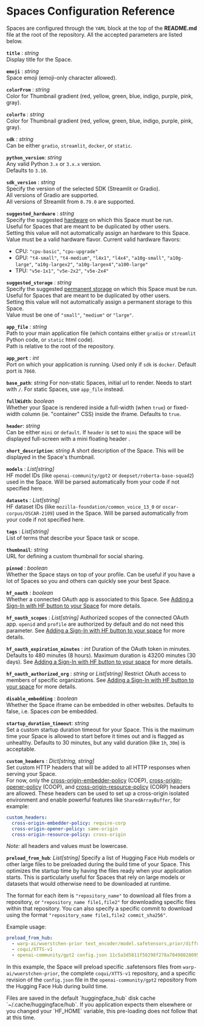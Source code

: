 # Spaces Configuration Reference

Spaces are configured through the `YAML` block at the top of the **README.md** file at the root of the repository. All the accepted parameters are listed below.

<!-- Trailing whitespaces are intended : they render as a newline in the hub documentation -->

**`title`** : _string_  
Display title for the Space.  

**`emoji`** : _string_  
Space emoji (emoji-only character allowed).  

**`colorFrom`** : _string_  
Color for Thumbnail gradient (red, yellow, green, blue, indigo, purple, pink, gray).  

**`colorTo`** : _string_  
Color for Thumbnail gradient (red, yellow, green, blue, indigo, purple, pink, gray).  

**`sdk`** : _string_  
Can be either `gradio`, `streamlit`, `docker`, or `static`.  

**`python_version`**: _string_  
Any valid Python `3.x` or `3.x.x` version.  
Defaults to `3.10`.  

**`sdk_version`** : _string_  
Specify the version of the selected SDK (Streamlit or Gradio).  
All versions of Gradio are supported.  
All versions of Streamlit from `0.79.0` are supported.

**`suggested_hardware`** : _string_  
Specify the suggested [hardware](https://huggingface.co/docs/hub/spaces-gpus) on which this Space must be run.  
Useful for Spaces that are meant to be duplicated by other users.  
Setting this value will not automatically assign an hardware to this Space.  
Value must be a valid hardware flavor. Current valid hardware flavors:
- CPU: `"cpu-basic"`, `"cpu-upgrade"`
- GPU: `"t4-small"`, `"t4-medium"`, `"l4x1"`,
	`"l4x4"`, `"a10g-small"`, `"a10g-large"`, `"a10g-largex2"`,
	`"a10g-largex4"`,`"a100-large"`
- TPU: `"v5e-1x1"`, `"v5e-2x2"`, `"v5e-2x4"`

**`suggested_storage`** : _string_  
Specify the suggested [permanent storage](https://huggingface.co/docs/hub/spaces-storage) on which this Space must be run.  
Useful for Spaces that are meant to be duplicated by other users.  
Setting this value will not automatically assign a permanent storage to this Space.  
Value must be one of `"small"`, `"medium"` or `"large"`.  

**`app_file`** : _string_  
Path to your main application file (which contains either `gradio` or `streamlit` Python code, or `static` html code).  
Path is relative to the root of the repository.  

**`app_port`** : _int_  
Port on which your application is running. Used only if `sdk` is `docker`. Default port is `7860`.

**`base_path`**: _string_
For non-static Spaces, initial url to render. Needs to start with `/`. For static Spaces, use `app_file` instead.

**`fullWidth`**: _boolean_  
Whether your Space is rendered inside a full-width (when `true`) or fixed-width column (ie. "container" CSS) inside the iframe.
Defaults to `true`.

**`header`**: _string_  
Can be either `mini` or `default`. If `header` is set to `mini` the space will be displayed full-screen with a mini floating header .   

**`short_description`**: _string_
A short description of the Space. This will be displayed in the Space's thumbnail.

**`models`** : _List[string]_  
HF model IDs (like `openai-community/gpt2` or `deepset/roberta-base-squad2`) used in the Space.
Will be parsed automatically from your code if not specified here.  

**`datasets`** : _List[string]_  
HF dataset IDs (like `mozilla-foundation/common_voice_13_0` or `oscar-corpus/OSCAR-2109`) used in the Space.
Will be parsed automatically from your code if not specified here.  

**`tags`** : _List[string]_  
List of terms that describe your Space task or scope.  

**`thumbnail`**: _string_  
URL for defining a custom thumbnail for social sharing.

**`pinned`** : _boolean_  
Whether the Space stays on top of your profile. Can be useful if you have a lot of Spaces so you and others can quickly see your best Space.  

**`hf_oauth`** : _boolean_  
Whether a connected OAuth app is associated to this Space. See [Adding a Sign-In with HF button to your Space](https://huggingface.co/docs/hub/spaces-oauth) for more details.

**`hf_oauth_scopes`** : _List[string]_
Authorized scopes of the connected OAuth app. `openid` and `profile` are authorized by default and do not need this parameter. See [Adding a Sign-In with HF button to your space](https://huggingface.co/docs/hub/spaces-oauth) for more details.

**`hf_oauth_expiration_minutes`** : _int_
Duration of the OAuth token in minutes. Defaults to 480 minutes (8 hours). Maximum duration is 43200 minutes (30 days). See [Adding a Sign-In with HF button to your space](https://huggingface.co/docs/hub/spaces-oauth) for more details.

**`hf_oauth_authorized_org`** : _string_ or _List[string]_
Restrict OAuth access to members of specific organizations. See [Adding a Sign-In with HF button to your space](https://huggingface.co/docs/hub/spaces-oauth) for more details.

**`disable_embedding`** : _boolean_  
Whether the Space iframe can be embedded in other websites.
Defaults to false, i.e. Spaces *can* be embedded.

**`startup_duration_timeout`**: _string_  
Set a custom startup duration timeout for your Space. This is the maximum time your Space is allowed to start before it times out and is flagged as unhealthy.
Defaults to 30 minutes, but any valid duration (like `1h`, `30m`) is acceptable.

**`custom_headers`** : _Dict[string, string]_  
Set custom HTTP headers that will be added to all HTTP responses when serving your Space.  
For now, only the [cross-origin-embedder-policy](https://developer.mozilla.org/en-US/docs/Web/HTTP/Headers/Cross-Origin-Embedder-Policy) (COEP), [cross-origin-opener-policy](https://developer.mozilla.org/en-US/docs/Web/HTTP/Headers/Cross-Origin-Opener-Policy) (COOP), and [cross-origin-resource-policy](https://developer.mozilla.org/en-US/docs/Web/HTTP/Headers/Cross-Origin-Resource-Policy) (CORP) headers are allowed. These headers can be used to set up a cross-origin isolated environment and enable powerful features like `SharedArrayBuffer`, for example:

```yaml
custom_headers:
  cross-origin-embedder-policy: require-corp
  cross-origin-opener-policy: same-origin
  cross-origin-resource-policy: cross-origin
```

*Note:* all headers and values must be lowercase.

**`preload_from_hub`**: _List[string]_
Specify a list of Hugging Face Hub models or other large files to be preloaded during the build time of your Space. This optimizes the startup time by having the files ready when your application starts. This is particularly useful for Spaces that rely on large models or datasets that would otherwise need to be downloaded at runtime.

The format for each item is `"repository_name"` to download all files from a repository, or `"repository_name file1,file2"` for downloading specific files within that repository. You can also specify a specific commit to download using the format `"repository_name file1,file2 commit_sha256"`. 

Example usage:
```yaml
preload_from_hub:
  - warp-ai/wuerstchen-prior text_encoder/model.safetensors,prior/diffusion_pytorch_model.safetensors
  - coqui/XTTS-v1
  - openai-community/gpt2 config.json 11c5a3d5811f50298f278a704980280950aedb10
```
In this example, the Space will preload specific .safetensors files from `warp-ai/wuerstchen-prior`, the complete `coqui/XTTS-v1` repository, and a specific revision of the `config.json` file in the `openai-community/gpt2` repository from the Hugging Face Hub during build time.

<Tip warning={true}>
  Files are saved in the default `huggingface_hub` disk cache `~/.cache/huggingface/hub`. If you application expects them elsewhere or you changed your `HF_HOME` variable, this pre-loading does not follow that at this time.
</Tip>
